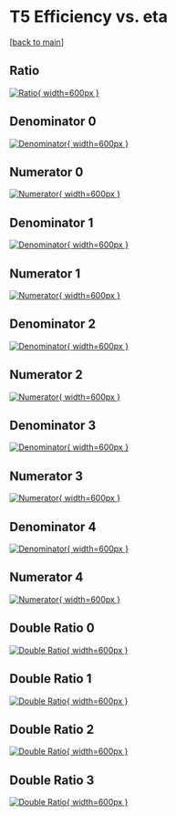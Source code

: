 # T5 Efficiency vs. eta

[[back to main](./)]



## Ratio

[![Ratio](../mtv/var/T5_vtr_13_0_eff_eta.png){ width=600px }](../mtv/var/T5_vtr_13_0_eff_eta.pdf)

## Denominator 0

[![Denominator](../mtv/den/T5_vtr_13_0_eff_eta_den0.png){ width=600px }](../mtv/den/T5_vtr_13_0_eff_eta_den0.pdf)

## Numerator 0

[![Numerator](../mtv/num/T5_vtr_13_0_eff_eta_num0.png){ width=600px }](../mtv/num/T5_vtr_13_0_eff_eta_num0.pdf)

## Denominator 1

[![Denominator](../mtv/den/T5_vtr_13_0_eff_eta_den1.png){ width=600px }](../mtv/den/T5_vtr_13_0_eff_eta_den1.pdf)

## Numerator 1

[![Numerator](../mtv/num/T5_vtr_13_0_eff_eta_num1.png){ width=600px }](../mtv/num/T5_vtr_13_0_eff_eta_num1.pdf)

## Denominator 2

[![Denominator](../mtv/den/T5_vtr_13_0_eff_eta_den2.png){ width=600px }](../mtv/den/T5_vtr_13_0_eff_eta_den2.pdf)

## Numerator 2

[![Numerator](../mtv/num/T5_vtr_13_0_eff_eta_num2.png){ width=600px }](../mtv/num/T5_vtr_13_0_eff_eta_num2.pdf)

## Denominator 3

[![Denominator](../mtv/den/T5_vtr_13_0_eff_eta_den3.png){ width=600px }](../mtv/den/T5_vtr_13_0_eff_eta_den3.pdf)

## Numerator 3

[![Numerator](../mtv/num/T5_vtr_13_0_eff_eta_num3.png){ width=600px }](../mtv/num/T5_vtr_13_0_eff_eta_num3.pdf)

## Denominator 4

[![Denominator](../mtv/den/T5_vtr_13_0_eff_eta_den4.png){ width=600px }](../mtv/den/T5_vtr_13_0_eff_eta_den4.pdf)

## Numerator 4

[![Numerator](../mtv/num/T5_vtr_13_0_eff_eta_num4.png){ width=600px }](../mtv/num/T5_vtr_13_0_eff_eta_num4.pdf)

## Double Ratio 0

[![Double Ratio](../mtv/ratio/T5_vtr_13_0_eff_eta_ratio0.png){ width=600px }](../mtv/ratio/T5_vtr_13_0_eff_eta_ratio0.pdf)

## Double Ratio 1

[![Double Ratio](../mtv/ratio/T5_vtr_13_0_eff_eta_ratio1.png){ width=600px }](../mtv/ratio/T5_vtr_13_0_eff_eta_ratio1.pdf)

## Double Ratio 2

[![Double Ratio](../mtv/ratio/T5_vtr_13_0_eff_eta_ratio2.png){ width=600px }](../mtv/ratio/T5_vtr_13_0_eff_eta_ratio2.pdf)

## Double Ratio 3

[![Double Ratio](../mtv/ratio/T5_vtr_13_0_eff_eta_ratio3.png){ width=600px }](../mtv/ratio/T5_vtr_13_0_eff_eta_ratio3.pdf)

